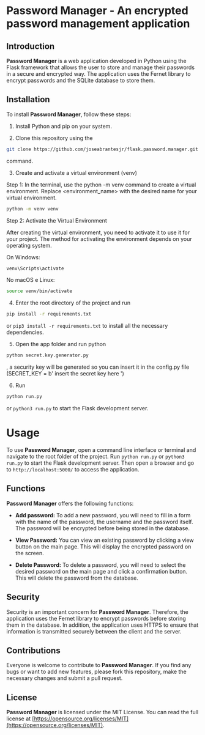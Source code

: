 # Password Manager - An encrypted password management application

## Introduction

**Password Manager** is a web application developed in Python using the Flask framework that allows the user to store and manage their passwords in a secure and encrypted way. The application uses the Fernet library to encrypt passwords and the SQLite database to store them.

## Installation

To install **Password Manager**, follow these steps:

1. Install Python and pip on your system.

2. Clone this repository using the 
``` bash
git clone https://github.com/joseabrantesjr/flask.password.manager.git
```
command.

3. Create and activate a virtual environment (venv)

Step 1:
In the terminal, use the python -m venv command to create a virtual environment. Replace <environment_name> with the desired name for your virtual environment.

```bash
python -m venv venv
```
Step 2: Activate the Virtual Environment

After creating the virtual environment, you need to activate it to use it for your project. The method for activating the environment depends on your operating system.

On Windows:

```bash
venv\Scripts\activate
```
No macOS e Linux:

```bash
source venv/bin/activate
```


4. Enter the root directory of the project and run 
``` bash
pip install -r requirements.txt
``` 
or `pip3 install -r requirements.txt`
to install all the necessary dependencies.

5. Open the app folder and run python 
``` bash
python secret.key.generator.py
```
, a security key will be generated so you can insert it in the config.py file (SECRET_KEY = b' insert the secret key here ')

6. Run 
``` bash
python run.py
``` 
or `python3 run.py` to start the Flask development server.

# Usage

To use **Password Manager**, open a command line interface or terminal and navigate to the root folder of the project. Run `python run.py` or `python3 run.py` to start the Flask development server. Then open a browser and go to `http://localhost:5000/` to access the application.

## Functions

**Password Manager** offers the following functions:

- **Add password:** To add a new password, you will need to fill in a form with the name of the password, the username and the password itself. The password will be encrypted before being stored in the database.

- **View Password:** You can view an existing password by clicking a view button on the main page. This will display the encrypted password on the screen.

- **Delete Password:** To delete a password, you will need to select the desired password on the main page and click a confirmation button. This will delete the password from the database.

## Security

Security is an important concern for **Password Manager**. Therefore, the application uses the Fernet library to encrypt passwords before storing them in the database. In addition, the application uses HTTPS to ensure that information is transmitted securely between the client and the server.

## Contributions

Everyone is welcome to contribute to **Password Manager**. If you find any bugs or want to add new features, please fork this repository, make the necessary changes and submit a pull request.

## License

**Password Manager** is licensed under the MIT License. You can read the full license at [https://opensource.org/licenses/MIT](https://opensource.org/licenses/MIT).
